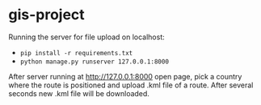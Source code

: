 ﻿# gis-project

Running the server for file upload on localhost:
- `pip install -r requirements.txt`
- `python manage.py runserver 127.0.0.1:8000`

After server running at http://127.0.0.1:8000 open page, pick a country where the route is positioned and upload .kml file of a route. After several seconds new .kml file will be downloaded.
